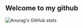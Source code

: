 ## Welcome to my github

![Anurag's GitHub stats](https://github-readme-stats.vercel.app/api?username=Geekeh&show_icons=true&theme=radical)

